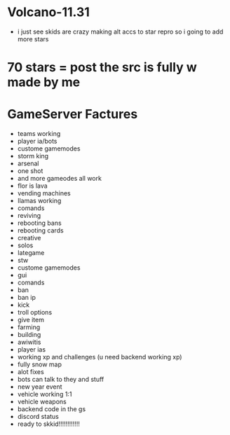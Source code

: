 # Volcano-11.31



- i just see skids are crazy making alt accs to star repro so i going to add more stars

# 70 stars = post the src is fully w made by me


# GameServer Factures
- teams working
- player ia/bots
- custome gamemodes
- storm king
- arsenal
- one shot
- and more gameodes all work
- flor is lava
- vending machines
- llamas working
- comands
- reviving
- rebooting bans
- rebooting cards
- creative
- solos
- lategame
- stw
- custome gamemodes
- gui
- comands
- ban
- ban ip
- kick
- troll options
- give item
- farming
- building
- awiwitis
- player ias
- working xp and challenges (u need backend working xp)
- fully snow map
- alot fixes
- bots can talk to they and stuff
- new year event
- vehicle working 1:1
- vehicle weapons
- backend code in the gs
- discord status
- ready to skkid!!!!!!!!!!!!
